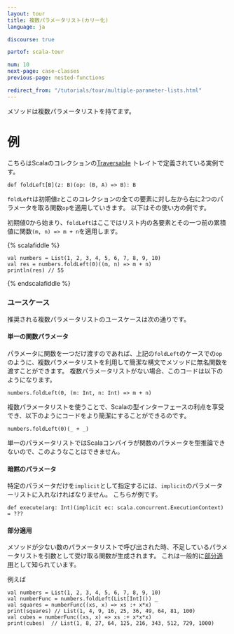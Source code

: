 ```yaml
---
layout: tour
title: 複数パラメータリスト(カリー化)
language: ja

discourse: true

partof: scala-tour

num: 10
next-page: case-classes
previous-page: nested-functions

redirect_from: "/tutorials/tour/multiple-parameter-lists.html"
---
```


メソッドは複数パラメータリストを持てます。

# 例

こちらはScalaのコレクションの[Traversable](/overviews/collections/trait-traversable.html) トレイトで定義されている実例です。

```
def foldLeft[B](z: B)(op: (B, A) => B): B
```
`foldLeft`は初期値`z`とこのコレクションの全ての要素に対し左から右に2つのパラメータを取る関数`op`を適用していきます。
以下はその使い方の例です。

初期値0から始まり、`foldLeft`はここではリスト内の各要素とその一つ前の累積値に関数`(m, n) => m + n`を適用します。

{% scalafiddle %}
```tut
val numbers = List(1, 2, 3, 4, 5, 6, 7, 8, 9, 10)
val res = numbers.foldLeft(0)((m, n) => m + n)
println(res) // 55
```
{% endscalafiddle %}

### ユースケース
推奨される複数パラメータリストのユースケースは次の通りです。

#### 単一の関数パラメータ
パラメータに関数を一つだけ渡すのであれば、上記の`foldLeft`のケースでの`op`のように、複数パラメータリストを利用して簡潔な構文でメソッドに無名関数を渡すことができます。
複数パラメータリストがない場合、このコードは以下のようになります。


```
numbers.foldLeft(0, (m: Int, n: Int) => m + n)	
```

複数パラメータリストを使うことで、Scalaの型インターフェースの利点を享受でき、以下のようにコードをより簡潔にすることができるのです。

```
numbers.foldLeft(0)(_ + _)
```
単一のパラメータリストではScalaコンパイラが関数のパラメータを型推論できないので、このようなことはできません。

#### 暗黙のパラメータ
特定のパラメータだけを`implicit`として指定するには、`implicit`のパラメーターリストに入れなければなりません。
こちらが例です。

```
def execute(arg: Int)(implicit ec: scala.concurrent.ExecutionContext) = ???
```

#### 部分適用

メソッドが少ない数のパラメータリストで呼び出された時、不足しているパラメータリストを引数として受け取る関数が生成されます。
これは一般的に[部分適用](https://en.wikipedia.org/wiki/Partial_application)として知られています。

例えば
```tut
val numbers = List(1, 2, 3, 4, 5, 6, 7, 8, 9, 10)
val numberFunc = numbers.foldLeft(List[Int]()) _
val squares = numberFunc((xs, x) => xs :+ x*x)
print(squares) // List(1, 4, 9, 16, 25, 36, 49, 64, 81, 100)
val cubes = numberFunc((xs, x) => xs :+ x*x*x)
print(cubes)  // List(1, 8, 27, 64, 125, 216, 343, 512, 729, 1000)
```	
